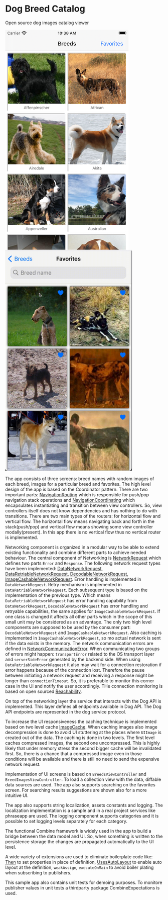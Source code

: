 # Dog Breed Catalog
Open source dog images catalog viewer

<img src="dog-cat-breeds.png" width="393"/><img src="dog-cat-favorites.gif" width="404"/>

The app consists of three screens: breed names with random images of each breed, images for a particular breed and favorites. The high level design of the app is based on the Coordinator pattern. There are two important parts: [NavigationRouting](x-source-tag://NavigationRouting) which is responsible for push/pop navigation stack operations and [NavigationCoordinating](x-source-tag://NavigationCoordinating) which encapsulates instantiating and transition between view controllers. So, view controllers itself does not know dependencies and has nothing to do with transitions. There are two main types of the routers: for horizontal flow and vertical flow. The horizontal flow means navigating back and forth in the stack(push/pop) and vertical flow means showing some view controller modally(present). In this app there is no vertical flow thus no vertical router is implemented.

Networking component is organized in a modular way to be able to extend existing functionality and combine different parts  to achieve needed behaviour. The central component of Networking is [NetworkRequest](x-source-tag://NetworkRequest) which defines two parts ```Error``` and ```Response```. The following network request types have been implemented: [DataNetworkRequest](x-source-tag://DataNetworkRequest), [DataRetriableNetworkRequest](x-source-tag://DataRetriableNetworkRequest), [DecodableNetworkRequest](x-source-tag://DecodableNetworkRequest), [ImageCashableNetworkRequest](x-source-tag://ImageCashableNetworkRequest). Error handling is implemented in ```DataNetworkRequest```. Retry mechanism is implemented in ```DataRetriableNetworkRequest```. Each subsequent type is based on the implementation of the previous type. Which means ```DataRetriableNetworkRequest``` has error handling capability from ```DataNetworkRequest```, ```DecodableNetworkRequest``` has error handling and retryable capabilities, the same applies for ```ImageCashableNetworkRequest```. If one class is changed it affects all other parts which in the scope of this small unit may be considered as an advantage. The only two high level components are supposed to be used by the consumer part: ```DecodableNetworkRequest``` and ```ImageCashableNetworkRequest```. Also caching is implemented in ```ImageCashableNetworkRequest```, so mo actual network is sent if the data exists in the memory. The network communication errors are defined in [NetworkCommunicationError](x-source-tag://NetworkCommunicationError). When communicating two groups of errors might happen: ```transportError``` related to the OS transport layer and ```serverSideError``` generated by the backend side. When using ```DataRetriableNetworkRequest``` it also may wait for a connection restoration if error happens because of the connection lost. Therefore the pause between initiating a network request and receiving a response might be longer than ```connectionTimeout```. So, it is preferable to monitor this corner case in the UI and notify the user accordingly. THe connection monitoring is based on open sourced [Reachability](x-source-tag://Reachability).

On top of the networking layer the service that interacts with the Dog API is implemented. This layer defines all endpoints available in Dog API. The Dog API endpoints are represented in the dog service protocol.

To increase the UI responsiveness the caching technique is implemented based on two level cache [ImageCache](x-source-tag://ImageCache). When caching images also image decompression is done to avoid UI stuttering at the places where ```UIImage``` is created out of the data. The caching is done in two levels. The first level caches compressed images, the second one uncompressed. This is highly likely that under memory stress the second bigger cache will be invalidated first. So, there is a chance that a compressed image even in those conditions will be available and there is still no need to send the expensive network request.

Implementation of UI screens is based on ```BreedsViewController``` and ```BreedImagesViewController```. To load a collection view with the data, diffable data sources are used. The app also supports searching on the favorites screen. For searching results suggestions are shown also for a more intuitive UI.

The app also supports string localization, assets constants and logging. The localization implementation is a sample and in a real project services like phraseapp are used. The logging component supports categories and it is possible to set logging levels separately for each category.

The functional Combine framework is widely used in the app to build a bridge between the data model and UI. So, when something is written to the persistence storage the changes are propagated automatically to the UI level.

A wide variety of extensions are used to eliminate boilerplate code like: [Then](x-source-tag://Then) to set properties in place of definition, [UsesAutoLayout](x-source-tag://UsesAutoLayout) to enable auto layout at the definition, ```weakAssign```, ```executeOnMain``` to avoid boiler plating when subscribing to publishers.

This sample app also contains unit tests for demoing purposes. To monitore publisher values in unit tests a thirdparty package CombineExpectations is used.
